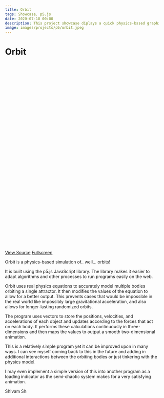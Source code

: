 ```yaml
---
title: Orbit
tags: Showcase, p5.js
date: 2020-07-18 00:00
description: This project showcase diplays a quick physics-based graphical simulation of orbiting bodies with p5.js
image: images/projects/p5/orbit.jpeg
---
```


# Orbit

<div id="sketch" style="height: 600px; margin-bottom: 1em;"></div>
<p><a href="https://github.com/shivam-sh/p5-experiments/tree/master/sketches/orbit" class="button special" style="margin: 1em 0 0 0">View Source</a>
<a href="https://shivam-sh.github.io/p5-experiments/subpages/orbit.html" class="button" style="margin: 1em 0 0 0">Fullscreen</a></p>

Orbit is a physics-based simulation of.. well... orbits!

It is built using the p5.js JavaScript library. The library makes it easier to adapt algorithms and other processes to run programs easily on the web.

Orbit uses real physics equations to accurately model  multiple bodies orbiting a single attractor. It then modifies the values of the equation to allow for a better output. This prevents cases that would be impossible in the real world like impossibly large gravitational acceleration, and also allows for longer-lasting randomized orbits.

The program uses vectors to store the positions, velocities, and accelerations of each object and updates according to the forces that act on each body. It performs these calculations continuously in three-dimensions and then maps the values to output a smooth two-dimensional animation.

This is a relatively simple program yet it can be improved upon in many ways. I can see myself coming back to this in the future and adding in additional interactions between the orbiting bodies or just tinkering with the physics model.

I may even implement a simple version of this into another program as a loading indicator as the semi-chaotic system makes for a very satisfying animation.

Shivam Sh

<script type="text/javascript" src="https://shivam-sh.github.io/p5-experiments/p5/p5.js"></script>
<script type="text/javascript" src="https://shivam-sh.github.io/p5-experiments/sketches/orbit/sketch.js"></script>
<script type="text/javascript" src="https://shivam-sh.github.io/p5-experiments/sketches/orbit/orbiter.js"></script>
<script type="text/javascript" src="https://shivam-sh.github.io/p5-experiments/sketches/orbit/attractor.js"></script>
